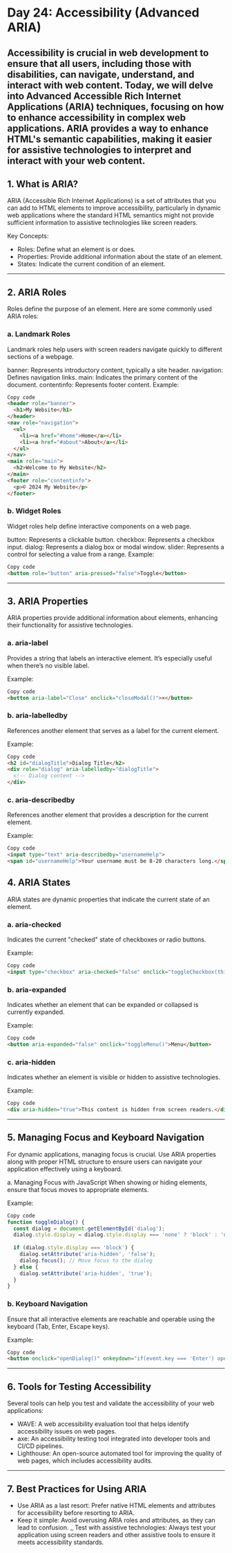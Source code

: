 # Day 24: Accessibility (Advanced ARIA)
Accessibility is crucial in web development to ensure that all users, including those with disabilities, can navigate, understand, and interact with web content. Today, we will delve into Advanced Accessible Rich Internet Applications (ARIA) techniques, focusing on how to enhance accessibility in complex web applications. ARIA provides a way to enhance HTML's semantic capabilities, making it easier for assistive technologies to interpret and interact with your web content.
---
## 1. What is ARIA?
ARIA (Accessible Rich Internet Applications) is a set of attributes that you can add to HTML elements to improve accessibility, particularly in dynamic web applications where the standard HTML semantics might not provide sufficient information to assistive technologies like screen readers.

Key Concepts:
- Roles: Define what an element is or does.
- Properties: Provide additional information about the state of an element.
- States: Indicate the current condition of an element.

---
## 2. ARIA Roles
Roles define the purpose of an element. Here are some commonly used ARIA roles:

### a. Landmark Roles
Landmark roles help users with screen readers navigate quickly to different sections of a webpage.

banner: Represents introductory content, typically a site header.
navigation: Defines navigation links.
main: Indicates the primary content of the document.
contentinfo: Represents footer content.
Example:
```html
Copy code
<header role="banner">
  <h1>My Website</h1>
</header>
<nav role="navigation">
  <ul>
    <li><a href="#home">Home</a></li>
    <li><a href="#about">About</a></li>
  </ul>
</nav>
<main role="main">
  <h2>Welcome to My Website</h2>
</main>
<footer role="contentinfo">
  <p>© 2024 My Website</p>
</footer>
```
### b. Widget Roles
Widget roles help define interactive components on a web page.

button: Represents a clickable button.
checkbox: Represents a checkbox input.
dialog: Represents a dialog box or modal window.
slider: Represents a control for selecting a value from a range.
Example:
```html
Copy code
<button role="button" aria-pressed="false">Toggle</button>
```
---
## 3. ARIA Properties
ARIA properties provide additional information about elements, enhancing their functionality for assistive technologies.

### a. aria-label
Provides a string that labels an interactive element. It’s especially useful when there’s no visible label.

Example:
```html
Copy code
<button aria-label="Close" onclick="closeModal()">×</button>
```
### b. aria-labelledby
References another element that serves as a label for the current element.

Example:
```html
Copy code
<h2 id="dialogTitle">Dialog Title</h2>
<div role="dialog" aria-labelledby="dialogTitle">
  <!-- Dialog content -->
</div>
```
### c. aria-describedby
References another element that provides a description for the current element.

Example:
```html
Copy code
<input type="text" aria-describedby="usernameHelp">
<span id="usernameHelp">Your username must be 8-20 characters long.</span>
```
## 4. ARIA States
ARIA states are dynamic properties that indicate the current state of an element.

### a. aria-checked
Indicates the current "checked" state of checkboxes or radio buttons.

Example:
```html
Copy code
<input type="checkbox" aria-checked="false" onclick="toggleCheckbox(this)">
```
### b. aria-expanded
Indicates whether an element that can be expanded or collapsed is currently expanded.

Example:
```html
Copy code
<button aria-expanded="false" onclick="toggleMenu()">Menu</button>
```
### c. aria-hidden
Indicates whether an element is visible or hidden to assistive technologies.

Example:
```html
Copy code
<div aria-hidden="true">This content is hidden from screen readers.</div>
```
---
## 5. Managing Focus and Keyboard Navigation
For dynamic applications, managing focus is crucial. Use ARIA properties along with proper HTML structure to ensure users can navigate your application effectively using a keyboard.

a. Managing Focus with JavaScript
When showing or hiding elements, ensure that focus moves to appropriate elements.

Example:
```javascript
Copy code
function toggleDialog() {
  const dialog = document.getElementById('dialog');
  dialog.style.display = dialog.style.display === 'none' ? 'block' : 'none';
  
  if (dialog.style.display === 'block') {
    dialog.setAttribute('aria-hidden', 'false');
    dialog.focus(); // Move focus to the dialog
  } else {
    dialog.setAttribute('aria-hidden', 'true');
  }
}
```
### b. Keyboard Navigation
Ensure that all interactive elements are reachable and operable using the keyboard (Tab, Enter, Escape keys).

Example:
```html
Copy code
<button onclick="openDialog()" onkeydown="if(event.key === 'Enter') openDialog()">Open Dialog</button>
```
---
## 6. Tools for Testing Accessibility
Several tools can help you test and validate the accessibility of your web applications:

- WAVE: A web accessibility evaluation tool that helps identify accessibility issues on web pages.
- axe: An accessibility testing tool integrated into developer tools and CI/CD pipelines.
- Lighthouse: An open-source automated tool for improving the quality of web pages, which includes accessibility audits.

---
## 7. Best Practices for Using ARIA
- Use ARIA as a last resort: Prefer native HTML elements and attributes for accessibility before resorting to ARIA.
- Keep it simple: Avoid overusing ARIA roles and attributes, as they can lead to confusion.
_ Test with assistive technologies: Always test your application using screen readers and other assistive tools to ensure it meets accessibility standards.
